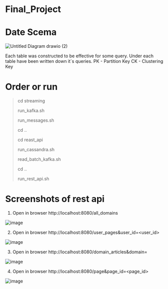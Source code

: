 # Final_Project

# Date Scema

![Untitled Diagram drawio (2)](https://user-images.githubusercontent.com/102665740/173417609-521603f5-7ba6-45ad-9bb0-46775e87bed5.png)

Each table was constructed to be effective for some query.
Under each table have been written down it`s queries.
PK - Partition Key
CK - Clustering Key

# Order or run

> cd streaming
> 
> run_kafka.sh
> 
> run_messages.sh
> 
> cd ..
> 
> cd reast_api
> 
> run_cassandra.sh
> 
> read_batch_kafka.sh
> 
> cd ..
> 
> run_rest_api.sh



# Screenshots of rest api

1) Open in browser  http://localhost:8080/all_domains

![image](https://user-images.githubusercontent.com/102665740/173418914-4e70f429-cfbe-45e2-a148-36af1bf5416c.png)

2) Open in browser  http://localhost:8080/user_pages&user_id=<user_id>

![image](https://user-images.githubusercontent.com/102665740/173419331-96e45fa7-292e-49ff-9569-a5d5ef95b33d.png)

3) Open in browser  http://localhost:8080/domain_articles&domain=<domain>

![image](https://user-images.githubusercontent.com/102665740/173419525-00d05cc1-f046-4930-b393-6167097fc68d.png)
  
4) Open in browser  http://localhost:8080/page&page_id=<page_id>
  
![image](https://user-images.githubusercontent.com/102665740/173419777-62923c28-26a6-4b53-9454-14f81432908e.png)

